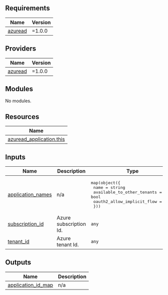 <!-- BEGIN_TF_DOCS -->
## Requirements

| Name | Version |
|------|---------|
| <a name="requirement_azuread"></a> [azuread](#requirement\_azuread) | =1.0.0 |

## Providers

| Name | Version |
|------|---------|
| <a name="provider_azuread"></a> [azuread](#provider\_azuread) | =1.0.0 |

## Modules

No modules.

## Resources

| Name |
|------|
| [azuread_application.this](https://registry.terraform.io/providers/hashicorp/azuread/1.0.0/docs/resources/application) |

## Inputs

| Name | Description | Type | Default | Required |
|------|-------------|------|---------|:--------:|
| <a name="input_application_names"></a> [application\_names](#input\_application\_names) | n/a | <pre>map(object({<br>        name                        = string<br>        available_to_other_tenants  = bool<br>        oauth2_allow_implicit_flow  = bool<br>    }))</pre> | n/a | yes |
| <a name="input_subscription_id"></a> [subscription\_id](#input\_subscription\_id) | Azure subscription Id. | `any` | n/a | yes |
| <a name="input_tenant_id"></a> [tenant\_id](#input\_tenant\_id) | Azure tenant Id. | `any` | n/a | yes |

## Outputs

| Name | Description |
|------|-------------|
| <a name="output_application_id_map"></a> [application\_id\_map](#output\_application\_id\_map) | n/a |
<!-- END_TF_DOCS -->